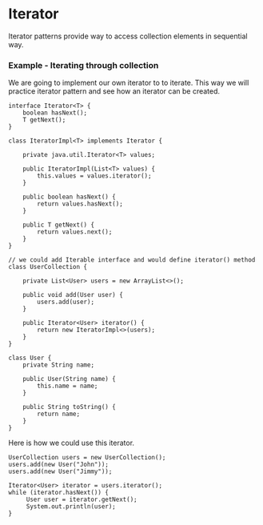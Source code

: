 # Iterator

Iterator patterns provide way to access collection elements in sequential way.

### Example - Iterating through collection

We are going to implement our own iterator to to iterate. This way we will practice iterator pattern and see how an iterator can be created. 

```
interface Iterator<T> {
    boolean hasNext();
    T getNext();
}

class IteratorImpl<T> implements Iterator {

    private java.util.Iterator<T> values;

    public IteratorImpl(List<T> values) {
        this.values = values.iterator();
    }

    public boolean hasNext() {
        return values.hasNext();
    }

    public T getNext() {
        return values.next();
    }
}

// we could add Iterable interface and would define iterator() method
class UserCollection {

    private List<User> users = new ArrayList<>();

    public void add(User user) {
        users.add(user);
    }

    public Iterator<User> iterator() {
        return new IteratorImpl<>(users);
    }
}

class User {
    private String name;

    public User(String name) {
        this.name = name;
    }

    public String toString() {
        return name;
    }
}
```

Here is how we could use this iterator. 

```
UserCollection users = new UserCollection();
users.add(new User("John"));
users.add(new User("Jimmy"));

Iterator<User> iterator = users.iterator();
while (iterator.hasNext()) {
     User user = iterator.getNext();
     System.out.println(user);
}
```







